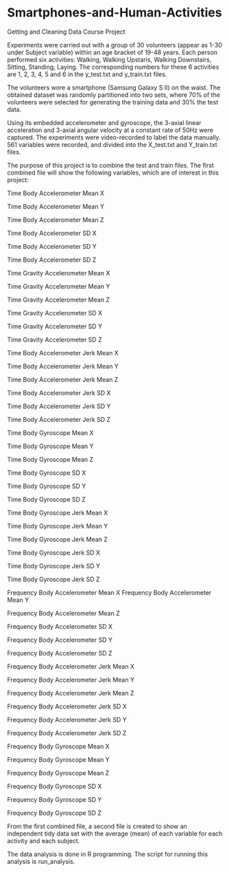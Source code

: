 Smartphones-and-Human-Activities
================================

Getting and Cleaning Data Course Project


Experiments were carried out with a group of 30 volunteers (appear as 1-30 under Subject variable) within an age bracket of 19-48 years. Each person performed six activities: Walking, Walking Upstaris, Walking Downstairs, Sitting, Standing, Laying. The corresponding numbers for these 6 activities are 1, 2, 3, 4, 5 and 6 in the y_test.txt and y_train.txt files.


The volunteers wore a smartphone (Samsung Galaxy S II) on the waist. The obtained dataset was randomly partitioned into two sets, where 70% of the volunteers were selected for generating the training data and 30% the test data. 


Using its embedded accelerometer and gyroscope, the 3-axial linear acceleration and 3-axial angular velocity at a constant rate of 50Hz were captured. The experiments were video-recorded to label the data manually. 561 variables were recorded, and divided into the X_test.txt and Y_train.txt files.


The purpose of this project is to combine the test and train files. The first combined file will show the following variables, which are of interest in this project:


Time Body Accelerometer Mean X

Time Body Accelerometer Mean Y

Time Body Accelerometer Mean Z

Time Body Accelerometer SD X

Time Body Accelerometer SD Y

Time Body Accelerometer SD Z     

Time Gravity Accelerometer Mean X

Time Gravity Accelerometer Mean Y

Time Gravity Accelerometer Mean Z

Time Gravity Accelerometer SD X

Time Gravity Accelerometer SD Y

Time Gravity Accelerometer SD Z

Time Body Accelerometer Jerk Mean X

Time Body Accelerometer Jerk Mean Y

Time Body Accelerometer Jerk Mean Z

Time Body Accelerometer Jerk SD X

Time Body Accelerometer Jerk SD Y

Time Body Accelerometer Jerk SD Z

Time Body Gyroscope Mean X

Time Body Gyroscope Mean Y

Time Body Gyroscope Mean Z        

Time Body Gyroscope SD X

Time Body Gyroscope SD Y

Time Body Gyroscope SD Z

Time Body Gyroscope Jerk Mean X

Time Body Gyroscope Jerk Mean Y

Time Body Gyroscope Jerk Mean Z

Time Body Gyroscope Jerk SD X

Time Body Gyroscope Jerk SD Y

Time Body Gyroscope Jerk SD Z     


Frequency Body Accelerometer Mean X
Frequency Body Accelerometer Mean Y

Frequency Body Accelerometer Mean Z

Frequency Body Accelerometer SD X

Frequency Body Accelerometer SD Y

Frequency Body Accelerometer SD Z

Frequency Body Accelerometer Jerk Mean X

Frequency Body Accelerometer Jerk Mean Y

Frequency Body Accelerometer Jerk Mean Z

Frequency Body Accelerometer Jerk SD X

Frequency Body Accelerometer Jerk SD Y

Frequency Body Accelerometer Jerk SD Z

Frequency Body Gyroscope Mean X

Frequency Body Gyroscope Mean Y

Frequency Body Gyroscope Mean Z

Frequency Body Gyroscope SD X

Frequency Body Gyroscope SD Y

Frequency Body Gyroscope SD Z       


From the first combined file, a second file is created to show an independent tidy data set with the average (mean) of each variable for each activity and each subject.


The data analysis is done in R programming. The script for running this analysis is run_analysis.
